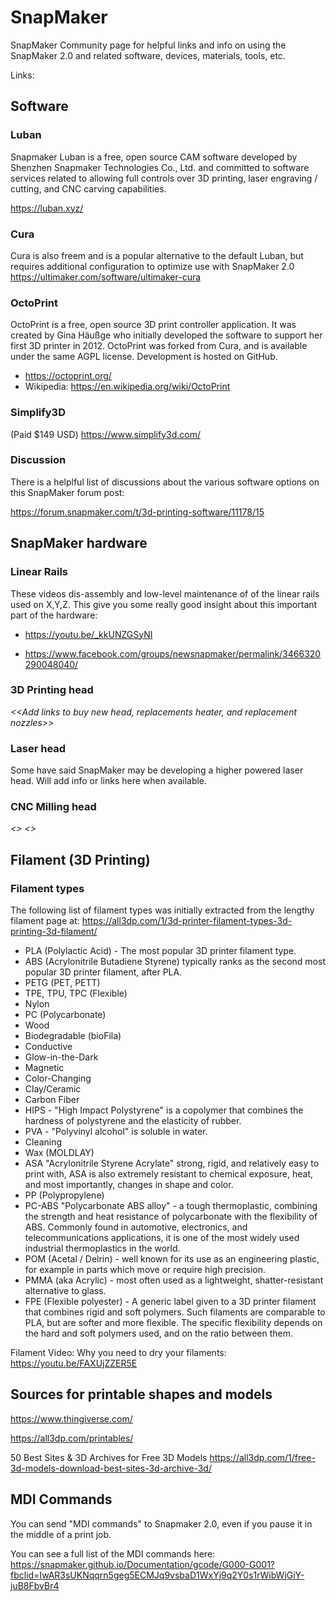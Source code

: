 # SnapMaker
SnapMaker Community page for helpful links and info on using the SnapMaker 2.0 and related software, devices, materials, tools, etc.

Links:

## Software
### Luban
Snapmaker Luban is a free, open source CAM software developed by Shenzhen Snapmaker Technologies Co., Ltd. and committed to software services related to allowing full controls over 3D printing, laser engraving / cutting, and CNC carving capabilities. 

https://luban.xyz/

### Cura
Cura is also freem and is a popular alternative to the default Luban, but requires additional configuration to optimize use with SnapMaker 2.0
https://ultimaker.com/software/ultimaker-cura


### OctoPrint
OctoPrint is a free, open source 3D print controller application. It was created by Gina Häußge who initially developed the software to support her first 3D printer in 2012. OctoPrint was forked from Cura, and is available under the same AGPL license. Development is hosted on GitHub.

- https://octoprint.org/
- Wikipedia: https://en.wikipedia.org/wiki/OctoPrint

### Simplify3D
(Paid $149 USD)
https://www.simplify3d.com/


### Discussion
There is a helplful list of discussions about the various software options on this SnapMaker forum post:

https://forum.snapmaker.com/t/3d-printing-software/11178/15



## SnapMaker hardware
### Linear Rails
These videos dis-assembly and low-level maintenance of of the linear rails used on X,Y,Z. This give you some really good insight about this important part of the hardware:

- https://youtu.be/_kkUNZGSyNI

- https://www.facebook.com/groups/newsnapmaker/permalink/3466320290048040/

### 3D Printing head
_<<Add links to buy new head, replacements heater, and replacement nozzles>>_

### Laser head
Some have said SnapMaker may be developing a higher powered laser head. Will add info or links here when available.

### CNC Milling head
_<<Add links to buy new head and components>>_
_<<Add links to buy replacement tool bits>>_


## Filament (3D Printing)

### Filament types
The following list of filament types was initially extracted from the lengthy filament page at: https://all3dp.com/1/3d-printer-filament-types-3d-printing-3d-filament/
- PLA (Polylactic Acid) - The most popular 3D printer filament type.
- ABS (Acrylonitrile Butadiene Styrene) typically ranks as the second most popular 3D printer filament, after PLA.
- PETG (PET, PETT)
- TPE, TPU, TPC (Flexible)
- Nylon
- PC (Polycarbonate)
- Wood
- Biodegradable (bioFila)
- Conductive
- Glow-in-the-Dark
- Magnetic
- Color-Changing
- Clay/Ceramic
- Carbon Fiber
- HIPS - "High Impact Polystyrene" is a copolymer that combines the hardness of polystyrene and the elasticity of rubber.
- PVA - "Polyvinyl alcohol" is soluble in water.
- Cleaning
- Wax (MOLDLAY)
- ASA "Acrylonitrile Styrene Acrylate" strong, rigid, and relatively easy to print with, ASA is also extremely resistant to chemical exposure, heat, and most importantly, changes in shape and color.
- PP (Polypropylene)
- PC-ABS "Polycarbonate ABS alloy" - a tough thermoplastic, combining the strength and heat resistance of polycarbonate with the flexibility of ABS. Commonly found in automotive, electronics, and telecommunications applications, it is one of the most widely used industrial thermoplastics in the world.
- POM (Acetal / Delrin) - well known for its use as an engineering plastic, for example in parts which move or require high precision.
- PMMA (aka Acrylic) - most often used as a lightweight, shatter-resistant alternative to glass.
- FPE (Flexible polyester) - A generic label given to a 3D printer filament that combines rigid and soft polymers. Such filaments are comparable to PLA, but are softer and more flexible. The specific flexibility depends on the hard and soft polymers used, and on the ratio between them.



Filament Video: Why you need to dry your filaments:
https://youtu.be/FAXUjZZER5E

## Sources for printable shapes and models
https://www.thingiverse.com/

https://all3dp.com/printables/

50 Best Sites & 3D Archives for Free 3D Models https://all3dp.com/1/free-3d-models-download-best-sites-3d-archive-3d/

## MDI Commands
You can send "MDI commands" to Snapmaker 2.0, even if you pause it in the middle of a print job. 

You can see a full list of the MDI commands here:
https://snapmaker.github.io/Documentation/gcode/G000-G001?fbclid=IwAR3sUKNqqrn5geg5ECMJq9vsbaD1WxYj9q2Y0s1rWibWjGiY-juB8FbvBr4

 
